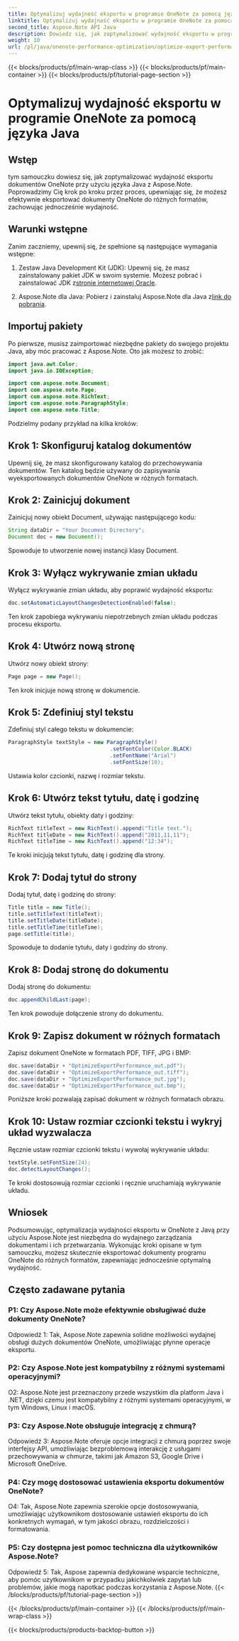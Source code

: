 ```yaml
---
title: Optymalizuj wydajność eksportu w programie OneNote za pomocą języka Java
linktitle: Optymalizuj wydajność eksportu w programie OneNote za pomocą języka Java
second_title: Aspose.Note API Java
description: Dowiedz się, jak zoptymalizować wydajność eksportu w programie OneNote przy użyciu języka Java z Aspose.Note. Efektywnie eksportuj dokumenty do różnych formatów dzięki szczegółowym wskazówkom.
weight: 10
url: /pl/java/onenote-performance-optimization/optimize-export-performance/
---
```


{{< blocks/products/pf/main-wrap-class >}}
{{< blocks/products/pf/main-container >}}
{{< blocks/products/pf/tutorial-page-section >}}

# Optymalizuj wydajność eksportu w programie OneNote za pomocą języka Java

## Wstęp

tym samouczku dowiesz się, jak zoptymalizować wydajność eksportu dokumentów OneNote przy użyciu języka Java z Aspose.Note. Poprowadzimy Cię krok po kroku przez proces, upewniając się, że możesz efektywnie eksportować dokumenty OneNote do różnych formatów, zachowując jednocześnie wydajność.

## Warunki wstępne

Zanim zaczniemy, upewnij się, że spełnione są następujące wymagania wstępne:

1.  Zestaw Java Development Kit (JDK): Upewnij się, że masz zainstalowany pakiet JDK w swoim systemie. Możesz pobrać i zainstalować JDK z[stronie internetowej Oracle](https://www.oracle.com/java/technologies/javase-jdk11-downloads.html).
   
2. Aspose.Note dla Java: Pobierz i zainstaluj Aspose.Note dla Java z[link do pobrania](https://releases.aspose.com/note/java/).

## Importuj pakiety

Po pierwsze, musisz zaimportować niezbędne pakiety do swojego projektu Java, aby móc pracować z Aspose.Note. Oto jak możesz to zrobić:

```java
import java.awt.Color;
import java.io.IOException;

import com.aspose.note.Document;
import com.aspose.note.Page;
import com.aspose.note.RichText;
import com.aspose.note.ParagraphStyle;
import com.aspose.note.Title;
```

Podzielmy podany przykład na kilka kroków:

## Krok 1: Skonfiguruj katalog dokumentów

Upewnij się, że masz skonfigurowany katalog do przechowywania dokumentów. Ten katalog będzie używany do zapisywania wyeksportowanych dokumentów OneNote w różnych formatach.

## Krok 2: Zainicjuj dokument

Zainicjuj nowy obiekt Document, używając następującego kodu:

```java
String dataDir = "Your Document Directory";
Document doc = new Document();
```

Spowoduje to utworzenie nowej instancji klasy Document.

## Krok 3: Wyłącz wykrywanie zmian układu

Wyłącz wykrywanie zmian układu, aby poprawić wydajność eksportu:

```java
doc.setAutomaticLayoutChangesDetectionEnabled(false);
```

Ten krok zapobiega wykrywaniu niepotrzebnych zmian układu podczas procesu eksportu.

## Krok 4: Utwórz nową stronę

Utwórz nowy obiekt strony:

```java
Page page = new Page();
```

Ten krok inicjuje nową stronę w dokumencie.

## Krok 5: Zdefiniuj styl tekstu

Zdefiniuj styl całego tekstu w dokumencie:

```java
ParagraphStyle textStyle = new ParagraphStyle()
                                .setFontColor(Color.BLACK)
                                .setFontName("Arial")
                                .setFontSize(10);
```

Ustawia kolor czcionki, nazwę i rozmiar tekstu.

## Krok 6: Utwórz tekst tytułu, datę i godzinę

Utwórz tekst tytułu, obiekty daty i godziny:

```java
RichText titleText = new RichText().append("Title text.");
RichText titleDate = new RichText().append("2011,11,11");
RichText titleTime = new RichText().append("12:34");
```

Te kroki inicjują tekst tytułu, datę i godzinę dla strony.

## Krok 7: Dodaj tytuł do strony

Dodaj tytuł, datę i godzinę do strony:

```java
Title title = new Title();
title.setTitleText(titleText);
title.setTitleDate(titleDate);
title.setTitleTime(titleTime);
page.setTitle(title);
```

Spowoduje to dodanie tytułu, daty i godziny do strony.

## Krok 8: Dodaj stronę do dokumentu

Dodaj stronę do dokumentu:

```java
doc.appendChildLast(page);
```

Ten krok powoduje dołączenie strony do dokumentu.

## Krok 9: Zapisz dokument w różnych formatach

Zapisz dokument OneNote w formatach PDF, TIFF, JPG i BMP:

```java
doc.save(dataDir + "OptimizeExportPerformance_out.pdf");
doc.save(dataDir + "OptimizeExportPerformance_out.tiff");
doc.save(dataDir + "OptimizeExportPerformance_out.jpg");
doc.save(dataDir + "OptimizeExportPerformance_out.bmp");
```

Poniższe kroki pozwalają zapisać dokument w różnych formatach obrazu.

## Krok 10: Ustaw rozmiar czcionki tekstu i wykryj układ wyzwalacza

Ręcznie ustaw rozmiar czcionki tekstu i wywołaj wykrywanie układu:

```java
textStyle.setFontSize(24);
doc.detectLayoutChanges();
```

Te kroki dostosowują rozmiar czcionki i ręcznie uruchamiają wykrywanie układu.

## Wniosek

Podsumowując, optymalizacja wydajności eksportu w OneNote z Javą przy użyciu Aspose.Note jest niezbędna do wydajnego zarządzania dokumentami i ich przetwarzania. Wykonując kroki opisane w tym samouczku, możesz skutecznie eksportować dokumenty programu OneNote do różnych formatów, zapewniając jednocześnie optymalną wydajność.

## Często zadawane pytania

### P1: Czy Aspose.Note może efektywnie obsługiwać duże dokumenty OneNote?

Odpowiedź 1: Tak, Aspose.Note zapewnia solidne możliwości wydajnej obsługi dużych dokumentów OneNote, umożliwiając płynne operacje eksportu.
   
### P2: Czy Aspose.Note jest kompatybilny z różnymi systemami operacyjnymi?

O2: Aspose.Note jest przeznaczony przede wszystkim dla platform Java i .NET, dzięki czemu jest kompatybilny z różnymi systemami operacyjnymi, w tym Windows, Linux i macOS.
   
### P3: Czy Aspose.Note obsługuje integrację z chmurą?

Odpowiedź 3: Aspose.Note oferuje opcje integracji z chmurą poprzez swoje interfejsy API, umożliwiając bezproblemową interakcję z usługami przechowywania w chmurze, takimi jak Amazon S3, Google Drive i Microsoft OneDrive.
   
### P4: Czy mogę dostosować ustawienia eksportu dokumentów OneNote?

O4: Tak, Aspose.Note zapewnia szerokie opcje dostosowywania, umożliwiając użytkownikom dostosowanie ustawień eksportu do ich konkretnych wymagań, w tym jakości obrazu, rozdzielczości i formatowania.
   
### P5: Czy dostępna jest pomoc techniczna dla użytkowników Aspose.Note?

Odpowiedź 5: Tak, Aspose zapewnia dedykowane wsparcie techniczne, aby pomóc użytkownikom w przypadku jakichkolwiek zapytań lub problemów, jakie mogą napotkać podczas korzystania z Aspose.Note.
{{< /blocks/products/pf/tutorial-page-section >}}

{{< /blocks/products/pf/main-container >}}
{{< /blocks/products/pf/main-wrap-class >}}

{{< blocks/products/products-backtop-button >}}
